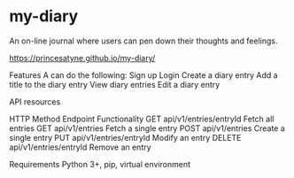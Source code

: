 ﻿# my-diary
An on-line journal where users can pen down their thoughts and feelings.

https://princesatyne.github.io/my-diary/


Features
A can do the following:
Sign up
Login
Create a diary entry
Add a title to the diary entry
View diary entries
Edit a diary entry


API resources

HTTP Method
Endpoint
Functionality
GET
api/v1/entries/entryId
Fetch all entries
GET
api/v1/entries
Fetch a single entry
POST
api/v1/entries
Create a single entry
PUT
api/v1/entries/entryId
Modify an entry
DELETE
api/v1/entries/entryId
Remove an entry


Requirements
Python 3+, pip, virtual environment


